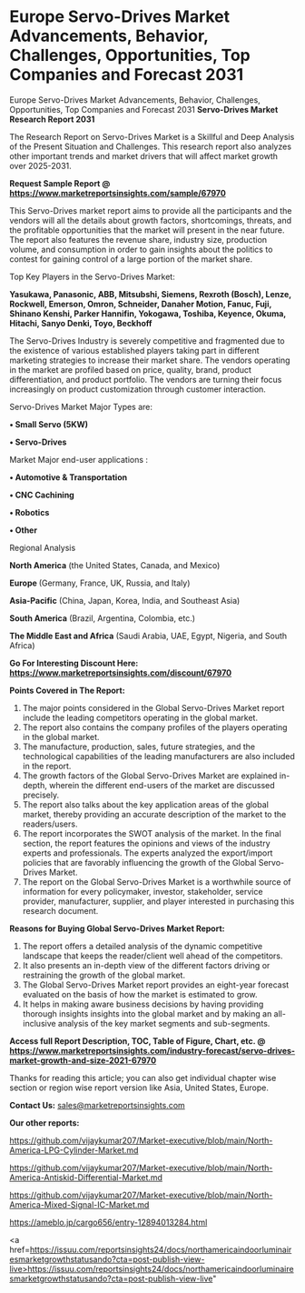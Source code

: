 # Europe Servo-Drives Market Advancements, Behavior, Challenges, Opportunities, Top Companies and Forecast 2031
Europe Servo-Drives Market Advancements, Behavior, Challenges, Opportunities, Top Companies and Forecast 2031
<strong>Servo-Drives Market Research Report 2031</strong>

The Research Report on Servo-Drives Market is a Skillful and Deep Analysis of the Present Situation and Challenges. This research report also analyzes other important trends and market drivers that will affect market growth over 2025-2031.

<strong>Request Sample Report @ <a href=https://www.marketreportsinsights.com/sample/67970>https://www.marketreportsinsights.com/sample/67970</a></strong>

This Servo-Drives market report aims to provide all the participants and the vendors will all the details about growth factors, shortcomings, threats, and the profitable opportunities that the market will present in the near future. The report also features the revenue share, industry size, production volume, and consumption in order to gain insights about the politics to contest for gaining control of a large portion of the market share.

Top Key Players in the Servo-Drives Market:

<strong>Yasukawa, Panasonic, ABB, Mitsubshi, Siemens, Rexroth (Bosch), Lenze, Rockwell, Emerson, Omron, Schneider, Danaher Motion, Fanuc, Fuji, Shinano Kenshi, Parker Hannifin, Yokogawa, Toshiba, Keyence, Okuma, Hitachi, Sanyo Denki, Toyo, Beckhoff</strong>

The Servo-Drives Industry is severely competitive and fragmented due to the existence of various established players taking part in different marketing strategies to increase their market share. The vendors operating in the market are profiled based on price, quality, brand, product differentiation, and product portfolio. The vendors are turning their focus increasingly on product customization through customer interaction.

Servo-Drives Market Major Types are:

<strong>• Small Servo (5KW)

• Servo-Drives</strong>

Market Major end-user applications :

<strong>• Automotive & Transportation

• CNC Cachining

• Robotics

• Other</strong>

Regional Analysis

</u><strong><b>North America</b></strong> (the United States, Canada, and Mexico)

<strong><b>Europe </b></strong>(Germany, France, UK, Russia, and Italy)

<strong><b>Asia-Pacific</b></strong> (China, Japan, Korea, India, and Southeast Asia)

<strong><b>South America</b></strong> (Brazil, Argentina, Colombia, etc.)

<strong><b>The Middle East and Africa</b></strong> (Saudi Arabia, UAE, Egypt, Nigeria, and South Africa)

<strong>Go For Interesting Discount Here: <a href=https://www.marketreportsinsights.com/discount/67970>https://www.marketreportsinsights.com/discount/67970</a></strong>

<strong>Points Covered in The Report:</strong>
<ol>
  <li>The major points considered in the Global Servo-Drives Market report include the leading competitors operating in the global market.</li>
  <li>The report also contains the company profiles of the players operating in the global market.</li>
  <li>The manufacture, production, sales, future strategies, and the technological capabilities of the leading manufacturers are also included in the report.</li>
  <li>The growth factors of the Global Servo-Drives Market are explained in-depth, wherein the different end-users of the market are discussed precisely.</li>
  <li>The report also talks about the key application areas of the global market, thereby providing an accurate description of the market to the readers/users.</li>
  <li>The report incorporates the SWOT analysis of the market. In the final section, the report features the opinions and views of the industry experts and professionals. The experts analyzed the export/import policies that are favorably influencing the growth of the Global Servo-Drives Market.</li>
  <li>The report on the Global Servo-Drives Market is a worthwhile source of information for every policymaker, investor, stakeholder, service provider, manufacturer, supplier, and player interested in purchasing this research document.</li>
</ol>
<strong>Reasons for Buying Global Servo-Drives Market Report:</strong>

<ol>
  <li>The report offers a detailed analysis of the dynamic competitive landscape that keeps the reader/client well ahead of the competitors.</li>
  <li>It also presents an in-depth view of the different factors driving or restraining the growth of the global market.</li>
  <li>The Global Servo-Drives Market report provides an eight-year forecast evaluated on the basis of how the market is estimated to grow.</li>
  <li>It helps in making aware business decisions by having providing thorough insights insights into the global market and by making an all-inclusive analysis of the key market segments and sub-segments.</li>
</ol>
<strong>Access full Report Description, TOC, Table of Figure, Chart, etc. @ <a href=https://www.marketreportsinsights.com/industry-forecast/servo-drives-market-growth-and-size-2021-67970>https://www.marketreportsinsights.com/industry-forecast/servo-drives-market-growth-and-size-2021-67970</a></strong>


Thanks for reading this article; you can also get individual chapter wise section or region wise report version like Asia, United States, Europe.

<strong>Contact Us:</strong>
sales@marketreportsinsights.com

<strong>Our other reports:</strong>

<a href=https://github.com/vijaykumar207/Market-executive/blob/main/North-America-LPG-Cylinder-Market.md>https://github.com/vijaykumar207/Market-executive/blob/main/North-America-LPG-Cylinder-Market.md</a>

<a href=https://github.com/vijaykumar207/Market-executive/blob/main/North-America-Antiskid-Differential-Market.md>https://github.com/vijaykumar207/Market-executive/blob/main/North-America-Antiskid-Differential-Market.md</a>

<a href=https://github.com/vijaykumar207/Market-executive/blob/main/North-America-Mixed-Signal-IC-Market.md>https://github.com/vijaykumar207/Market-executive/blob/main/North-America-Mixed-Signal-IC-Market.md</a>

<a href=https://ameblo.jp/cargo656/entry-12894013284.html>https://ameblo.jp/cargo656/entry-12894013284.html</a>

<a href=https://issuu.com/reportsinsights24/docs/northamericaindoorluminairesmarketgrowthstatusando?cta=post-publish-view-live>https://issuu.com/reportsinsights24/docs/northamericaindoorluminairesmarketgrowthstatusando?cta=post-publish-view-live</a>"
